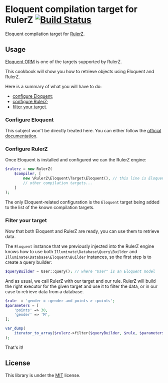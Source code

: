 # Eloquent compilation target for RulerZ [![Build Status](https://travis-ci.org/rulerz-php/eloquent.svg?branch=master)](https://travis-ci.org/rulerz-php/eloquent)

Eloquent compilation target for [RulerZ](https://github.com/K-Phoen/rulerz).

Usage
-----

[Eloquent ORM](http://www.pomm-project.org/) is one of the targets supported by RulerZ.

This cookbook will show you how to retrieve objects using Eloquent and RulerZ.

Here is a summary of what you will have to do:

 * [configure Eloquent](#configure-eloquent);
 * [configure RulerZ](#configure-rulerz);
 * [filter your target](#filter-your-target).

### Configure Eloquent

This subject won't be directly treated here. You can either follow the [official
documentation](http://laravel.com/docs/5.0/eloquent).

### Configure RulerZ

Once Eloquent is installed and configured we can the RulerZ engine:

```php
$rulerz = new RulerZ(
    $compiler, [
        new \RulerZ\Eloquent\Target\Eloquent(), // this line is Eloquent-specific
        // other compilation targets...
    ]
);
```

The only Eloquent-related configuration is the `Eloquent` target being added to the
list of the known compilation targets.

### Filter your target

Now that both Eloquent and RulerZ are ready, you can use them to retrieve data.

The `Eloquent` instance that we previously injected into the RulerZ engine knows
how to use both `Illuminate\Database\Query\Builder` and `Illuminate\Database\Eloquent\Builder`
instances, so the first step is to create a query builder:

```php
$queryBuilder = User::query(); // where "User" is an Eloquent model
```

And as usual, we call RulerZ with our target and our rule.
RulerZ will build the right executor for the given target and use it to filter
the data, or in our case to retrieve data from a database.

```php
$rule  = 'gender = :gender and points > :points';
$parameters = [
    'points' => 30,
    'gender' => 'M',
];

var_dump(
    iterator_to_array($rulerz->filter($queryBuilder, $rule, $parameters))
);
```

That's it!

License
-------

This library is under the [MIT](LICENSE) license.
